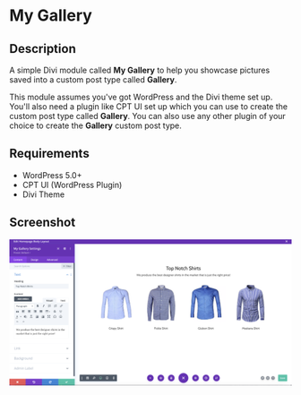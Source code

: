 # My Gallery

## Description

A simple Divi module called <strong>My Gallery</strong> to help you showcase pictures saved into a custom post type called <strong>Gallery</strong>. 

This module assumes you've got WordPress and the Divi theme set up. You'll also need a plugin like CPT UI set up which you can use to create the custom post type called <strong>Gallery</strong>. You can also use any other plugin of your choice to create the <strong>Gallery</strong> custom post type.

## Requirements

- WordPress 5.0+
- CPT UI (WordPress Plugin)
- Divi Theme

## Screenshot

<img src="./screenshot.png" />